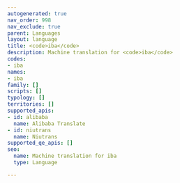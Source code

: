 ```yaml
---
autogenerated: true
nav_order: 998
nav_exclude: true
parent: Languages
layout: language
title: <code>iba</code>
description: Machine translation for <code>iba</code>
codes:
- iba
names:
- iba
family: []
scripts: []
typology: []
territories: []
supported_apis:
- id: alibaba
  name: Alibaba Translate
- id: niutrans
  name: Niutrans
supported_qe_apis: []
seo:
  name: Machine translation for iba
  type: Language

---
```


